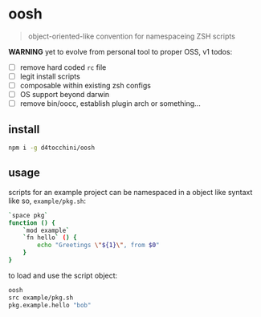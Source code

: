 # oosh

> object-oriented-like convention for namespaceing ZSH scripts

**WARNING** yet to evolve from personal tool to proper OSS, v1 todos:

* [ ] remove hard coded `rc` file
* [ ] legit install scripts
* [ ] composable within existing zsh configs
* [ ] OS support beyond darwin
* [ ] remove bin/oocc, establish plugin arch or something...

## install

```sh
npm i -g d4tocchini/oosh
```

## usage

scripts for an example project can be namespaced in a object like syntaxt like so, `example/pkg.sh`:

```sh
`space pkg`
function () {
    `mod example`
    `fn hello` () {
        echo "Greetings \"${1}\", from $0"
    }
}
```

to load and use the script object:

```sh
oosh
src example/pkg.sh
pkg.example.hello "bob"
```


